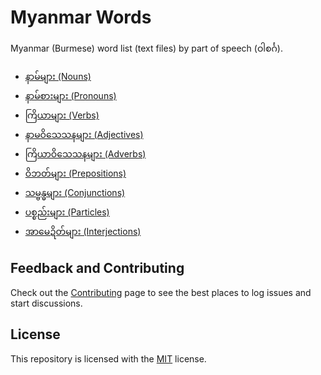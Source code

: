 # Myanmar Words

Myanmar (Burmese) word list (text files) by part of speech (ဝါစင်္ဂ).

* [နာမ်များ (Nouns)](နာမ်များ)
* [နာမ်စားများ (Pronouns)](နာမ်စားများ)
* [ကြိယာများ (Verbs)](ကြိယာများ)
* [နာမဝိသေသနများ (Adjectives)](နာမဝိသေသနများ)
* [ကြိယာဝိသေသနများ (Adverbs)](ကြိယာဝိသေသနများ)
* [ဝိဘတ်များ (Prepositions)](ဝိဘတ်များ)
* [သမ္ဗန္ဓများ (Conjunctions)](သမ္ဗန္ဓများ)
* [ပစ္စည်းများ (Particles)](ပစ္စည်းများ)
* [အာမေဍိတ်များ (Interjections)](အာမေဍိတ်များ)

## Feedback and Contributing

Check out the [Contributing](https://github.com/myanmartools/myanmar-words/blob/master/CONTRIBUTING.md) page to see the best places to log issues and start discussions.

## License

This repository is licensed with the [MIT](https://github.com/myanmartools/myanmar-words/blob/master/LICENSE) license.

